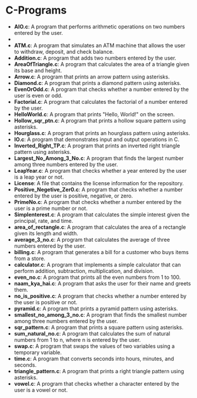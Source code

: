 # C-Programs

- **AIO.c**: A program that performs arithmetic operations on two numbers entered by the user.
- 
- **ATM.c**: A program that simulates an ATM machine that allows the user to withdraw, deposit, and check balance.
- **Addition.c**: A program that adds two numbers entered by the user.
- **AreaOfTriangle.c**: A program that calculates the area of a triangle given its base and height.
- **Arrow.c**: A program that prints an arrow pattern using asterisks.
- **Diamond.c**: A program that prints a diamond pattern using asterisks.
- **EvenOrOdd.c**: A program that checks whether a number entered by the user is even or odd.
- **Factorial.c**: A program that calculates the factorial of a number entered by the user.
- **HelloWorld.c**: A program that prints "Hello, World!" on the screen.
- **Hollow_sqr_ptn.c**: A program that prints a hollow square pattern using asterisks.
- **Hourglass.c**: A program that prints an hourglass pattern using asterisks.
- **IO.c**: A program that demonstrates input and output operations in C.
- **Inverted_Right_TP.c**: A program that prints an inverted right triangle pattern using asterisks.
- **Largest_No_Among_3_No.c**: A program that finds the largest number among three numbers entered by the user.
- **LeapYear.c**: A program that checks whether a year entered by the user is a leap year or not.
- **License**: A file that contains the license information for the repository.
- **Positive_Negetive_Zer0.c**: A program that checks whether a number entered by the user is positive, negative, or zero.
- **PrimeNo.c**: A program that checks whether a number entered by the user is a prime number or not.
- **Simplenterest.c**: A program that calculates the simple interest given the principal, rate, and time.
- **area_of_rectangle.c**: A program that calculates the area of a rectangle given its length and width.
- **average_3_no.c**: A program that calculates the average of three numbers entered by the user.
- **billing.c**: A program that generates a bill for a customer who buys items from a store.
- **calculator.c**: A program that implements a simple calculator that can perform addition, subtraction, multiplication, and division.
- **even_no.c**: A program that prints all the even numbers from 1 to 100.
- **naam_kya_hai.c**: A program that asks the user for their name and greets them.
- **no_is_positive.c**: A program that checks whether a number entered by the user is positive or not.
- **pyramid.c**: A program that prints a pyramid pattern using asterisks.
- **smallest_no_among_3_no.c**: A program that finds the smallest number among three numbers entered by the user.
- **sqr_pattern.c**: A program that prints a square pattern using asterisks.
- **sum_natural_no.c**: A program that calculates the sum of natural numbers from 1 to n, where n is entered by the user.
- **swap.c**: A program that swaps the values of two variables using a temporary variable.
- **time.c**: A program that converts seconds into hours, minutes, and seconds.
- **triangle_pattern.c**: A program that prints a right triangle pattern using asterisks.
- **vowel.c**: A program that checks whether a character entered by the user is a vowel or not.
